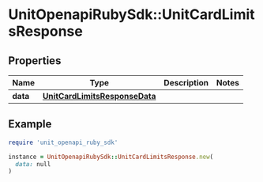 # UnitOpenapiRubySdk::UnitCardLimitsResponse

## Properties

| Name | Type | Description | Notes |
| ---- | ---- | ----------- | ----- |
| **data** | [**UnitCardLimitsResponseData**](UnitCardLimitsResponseData.md) |  |  |

## Example

```ruby
require 'unit_openapi_ruby_sdk'

instance = UnitOpenapiRubySdk::UnitCardLimitsResponse.new(
  data: null
)
```

